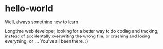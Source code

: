 # hello-world

Well, always something new to learn

Longtime web developer, looking for a better way to do coding and tracking, instead of accidentally overwriting the wrong file, or crashing and losing everything, or .... You've all been there. :)

